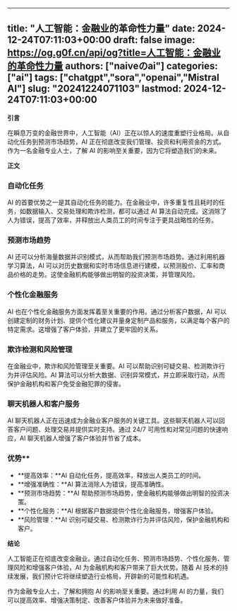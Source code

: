 
---
title: "人工智能：金融业的革命性力量"
date: 2024-12-24T07:11:03+00:00
draft: false
image: https://og.g0f.cn/api/og?title=人工智能：金融业的革命性力量
authors: ["naiveのai"]
categories: ["ai"]
tags: ["chatgpt","sora","openai","Mistral AI"]
slug: "20241224071103"
lastmod: 2024-12-24T07:11:03+00:00
---
**引言**

在瞬息万变的金融世界中，人工智能（AI）正在以惊人的速度重塑行业格局。从自动化任务到预测市场趋势，AI 正在彻底改变我们管理、投资和利用资金的方式。作为一名金融专业人士，了解 AI 的影响至关重要，因为它将塑造我们的未来。

**正文**

### 自动化任务

AI 的首要优势之一是其自动化任务的能力。在金融业中，许多重复性且耗时的任务，如数据输入、交易处理和欺诈检测，都可以通过 AI 算法自动完成。这消除了人为错误，提高了效率，并释放出人类员工的时间专注于更具战略性的任务。

### 预测市场趋势

AI 还可以分析海量数据并识别模式，从而帮助我们预测市场趋势。通过利用机器学习算法，AI 可以对历史数据和实时市场信息进行建模，以预测股价、汇率和商品价格的走势。这使金融机构能够做出明智的投资决策，并管理风险。

### 个性化金融服务

AI 也在个性化金融服务方面发挥着至关重要的作用。通过分析客户数据，AI 可以创建定制的财务计划、提供个性化建议并量身定制产品和服务，以满足每个客户的特定需求。这增强了客户体验，并建立了更牢固的关系。

### 欺诈检测和风险管理

在金融业中，欺诈和风险管理至关重要。AI 可以帮助识别可疑交易、检测欺诈行为并评估风险。AI 算法可以分析大数据、识别异常模式，并立即采取行动，从而保护金融机构和客户免受金融犯罪的侵害。

### 聊天机器人和客户服务

AI 聊天机器人正在迅速成为金融业客户服务的关键工具。这些聊天机器人可以回答客户问题、处理交易并提供实时支持。通过 24/7 可用性和对常见问题的快速响应，AI 聊天机器人增强了客户体验并节省了成本。

### 优势**

* **提高效率：**AI 自动化任务，提高效率，释放出人类员工的时间。
* **增强准确性：**AI 算法消除人为错误，提高准确性。
* **预测市场趋势：**AI 帮助预测市场趋势，使金融机构能够做出明智的投资决策。
* **个性化服务：**AI 根据客户数据提供个性化金融服务，增强客户体验。
* **风险管理：**AI 识别可疑交易、检测欺诈行为并评估风险，保护金融机构和客户。

**结论**

人工智能正在彻底改变金融业。通过自动化任务、预测市场趋势、个性化服务、管理风险和增强客户体验，AI 为金融机构和客户带来了巨大优势。随着 AI 技术的持续发展，我们预计它将继续塑造行业格局，开辟新的可能性和机遇。

作为金融专业人士，了解和拥抱 AI 的影响至关重要。通过利用 AI 的力量，我们可以提高效率、增强决策制定、改善客户体验并为未来做好准备。